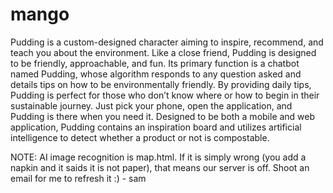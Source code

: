 # mango

Pudding is a custom-designed character aiming to inspire, recommend, and teach you about the environment. Like a close friend, Pudding is designed to be friendly, approachable, and fun. Its primary function is a chatbot named Pudding, whose algorithm responds to any question asked and details tips on how to be environmentally friendly. By providing daily tips, Pudding is perfect for those who don’t know where or how to begin in their sustainable journey. Just pick your phone, open the application, and Pudding is there when you need it. Designed to be both a mobile and web application, Pudding contains an inspiration board and utilizes artificial intelligence to detect whether a product or not is compostable.

NOTE: AI image recognition is map.html. If it is simply wrong (you add a napkin and it saids it is not paper), that means our server is off. Shoot an email for me to refresh it :) - sam 
